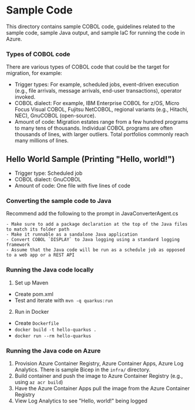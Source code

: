 # Sample Code

This directory contains sample COBOL code, guidelines related to the sample code, sample Java output, and sample IaC for running the code in Azure.

### Types of COBOL code

There are various types of COBOL code that could be the target for migration, for example:

- Trigger types: For example, scheduled jobs, event-driven execution (e.g., file arrivals, message arrivals, end-user transactions), operator invoked.
- COBOL dialect: For example, IBM Enterprise COBOL for z/OS, Micro Focus Visual COBOL, Fujitsu NetCOBOL, regional variants (e.g., Hitachi, NEC), GnuCOBOL (open-source).
- Amount of code: Migration estates range from a few hundred programs to many tens of thousands. Individual COBOL programs are often thousands of lines, with larger outliers. Total portfolios commonly reach many millions of lines.

## Hello World Sample (Printing "Hello, world!")

- Trigger type: Scheduled job
- COBOL dialect: GnuCOBOL
- Amount of code: One file with five lines of code

### Converting the sample code to Java
Recommend add the following to the prompt in JavaConverterAgent.cs
```
- Make sure to add a package declaration at the top of the Java files to match its folder path
- Make it runnable as a sandalone Java application
- Convert COBOL `DISPLAY` to Java logging using a standard logging framework
- Assume that the Java code will be run as a schedule job as opposed to a web app or a REST API
```

### Running the Java code locally
1. Set up Maven
  - Create pom.xml
  - Test and iterate with `mvn -q quarkus:run`
2. Run in Docker
  - Create `Dockerfile`
  - `docker build -t hello-quarkus .`
  - `docker run --rm hello-quarkus`

### Running the Java code on Azure
1. Provision Azure Container Registry, Azure Container Apps, Azure Log Analytics. There is sample Bicep in the  `infra/` directory.
2. Build container and push the image to Azure Container Registry (e.g., using `az acr build`)
3. Have the Azure Container Apps pull the image from the Azure Container Registry
4. View Log Analytics to see "Hello, world!" being logged
